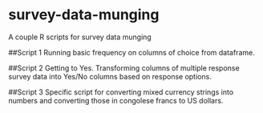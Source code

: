 survey-data-munging
===================

A couple R scripts for survey data munging

##Script 1
Running basic frequency on columns of choice from dataframe.

##Script 2
Getting to Yes. Transforming columns of multiple response survey data into Yes/No columns based on response options.

##Script 3
Specific script for converting mixed currency strings into numbers and converting those in congolese francs to US dollars.

